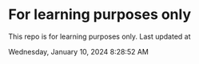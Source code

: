 # For learning purposes only
This repo is for learning purposes only.
Last updated at

Wednesday, January 10, 2024 8:28:52 AM

